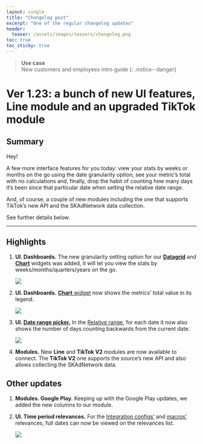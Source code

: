 ```yaml
---
layout: single
title: "Changelog post"
excerpt: "One of the regular changelog updates"
header:
  teaser: /assets/images/teasers/changelog.png
toc: true
toc_sticky: true
---
```


<!--
sidebar:
  - title: "Use case"
    text: "New customers and employees intro guide"
-->

>**Use case**<br>
>New customers and employees intro guide
{: .notice--danger}

# Ver 1.23: a bunch of new UI features, Line module and an upgraded TikTok module

## Summary 

Hey!

A few more interface features for you today: view your stats by weeks or months on the go using the date granularity option, see your metric’s total with no calculations and, finally, drop the habit of counting how many days it’s been since that particular date when setting the
relative date range.<br>

And, of course, a couple of new modules including the one that supports TikTok’s new API and the SKAdNetwork data collection.<br>

See further details below.

<hr>

## Highlights

1. **UI. Dashboards.** The new granularity setting option for our <a href="">**Datagrid**</a> and <a href="">**Chart**</a> widgets was added, it will let you view the stats by weeks/months/quarters/years on the go.

    <img src="../../assets/images/changelog/01.png">

2. **UI. Dashboards.** <a href="">**Chart** widget</a> now shows the metrics’ total value in its legend.

    <img src="../../assets/images/changelog/02.png">

3. **UI. <a href="">Date range picker.</a>** In the <a href="">Relative range</a>, for each date it now also shows the number of days counting backwards from the current date.

    <img src="../../assets/images/changelog/03.png">

4. **Modules.** New **Line** and **TikTok V2** modules are now available to connect. The **TikTok V2** one supports the source’s new API and also allows collecting the SKAdNetwork data.

## Other updates

1. **Modules. Google Play.** Keeping up with the Google Play updates, we added the new columns to our module.
2. **UI. Time period relevances.** For the <a href="">Integration configs’</a> and <a href="">macros’</a> relevances, full dates can now be viewed on the relevances list.

    <img src="../../assets/images/changelog/04.png">
